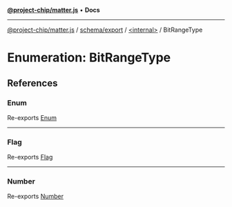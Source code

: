 [**@project-chip/matter.js**](../../../../README.md) • **Docs**

***

[@project-chip/matter.js](../../../../modules.md) / [schema/export](../../README.md) / [\<internal\>](../README.md) / BitRangeType

# Enumeration: BitRangeType

## References

### Enum

Re-exports [Enum](../README.md#enum)

***

### Flag

Re-exports [Flag](../README.md#flag)

***

### Number

Re-exports [Number](../README.md#number)
